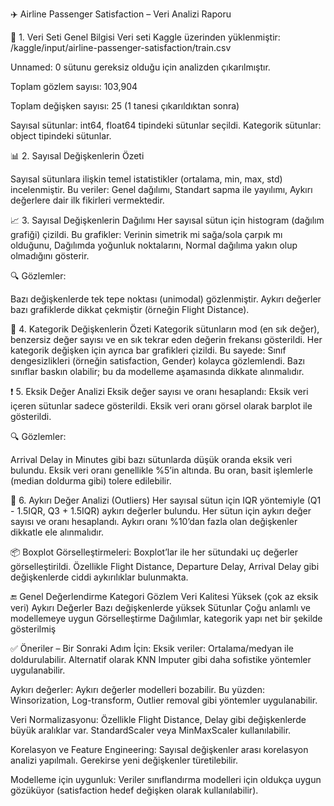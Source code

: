 ✈️ Airline Passenger Satisfaction – Veri Analizi Raporu

📌 1. Veri Seti Genel Bilgisi
Veri seti Kaggle üzerinden yüklenmiştir: /kaggle/input/airline-passenger-satisfaction/train.csv

Unnamed: 0 sütunu gereksiz olduğu için analizden çıkarılmıştır.

Toplam gözlem sayısı: 103,904

Toplam değişken sayısı: 25 (1 tanesi çıkarıldıktan sonra)



Sayısal sütunlar: int64, float64 tipindeki sütunlar seçildi.
Kategorik sütunlar: object tipindeki sütunlar.

📊 2. Sayısal Değişkenlerin Özeti

Sayısal sütunlara ilişkin temel istatistikler (ortalama, min, max, std) incelenmiştir. Bu veriler:
Genel dağılımı,
Standart sapma ile yayılımı,
Aykırı değerlere dair ilk fikirleri vermektedir.


📈 3. Sayısal Değişkenlerin Dağılımı
Her sayısal sütun için histogram (dağılım grafiği) çizildi. Bu grafikler:
Verinin simetrik mi sağa/sola çarpık mı olduğunu,
Dağılımda yoğunluk noktalarını,
Normal dağılıma yakın olup olmadığını gösterir.

🔍 Gözlemler:

Bazı değişkenlerde tek tepe noktası (unimodal) gözlenmiştir.
Aykırı değerler bazı grafiklerde dikkat çekmiştir (örneğin Flight Distance).


🧩 4. Kategorik Değişkenlerin Özeti
Kategorik sütunların mod (en sık değer), benzersiz değer sayısı ve en sık tekrar eden değerin frekansı gösterildi.
Her kategorik değişken için ayrıca bar grafikleri çizildi. Bu sayede:
Sınıf dengesizlikleri (örneğin satisfaction, Gender) kolayca gözlemlendi.
Bazı sınıflar baskın olabilir; bu da modelleme aşamasında dikkate alınmalıdır.


❗ 5. Eksik Değer Analizi
Eksik değer sayısı ve oranı hesaplandı:
Eksik veri içeren sütunlar sadece gösterildi.
Eksik veri oranı görsel olarak barplot ile gösterildi.

🔍 Gözlemler:

Arrival Delay in Minutes gibi bazı sütunlarda düşük oranda eksik veri bulundu.
Eksik veri oranı genellikle %5’in altında. Bu oran, basit işlemlerle (median doldurma gibi) tolere edilebilir.

🚨 6. Aykırı Değer Analizi (Outliers)
Her sayısal sütun için IQR yöntemiyle (Q1 - 1.5IQR, Q3 + 1.5IQR) aykırı değerler bulundu.
Her sütun için aykırı değer sayısı ve oranı hesaplandı.
Aykırı oranı %10’dan fazla olan değişkenler dikkatle ele alınmalıdır.

📦 Boxplot Görselleştirmeleri:
Boxplot’lar ile her sütundaki uç değerler görselleştirildi.
Özellikle Flight Distance, Departure Delay, Arrival Delay gibi değişkenlerde ciddi aykırılıklar bulunmakta.

🔚 Genel Değerlendirme
Kategori	Gözlem
Veri Kalitesi	Yüksek (çok az eksik veri)
Aykırı Değerler	Bazı değişkenlerde yüksek
Sütunlar	Çoğu anlamlı ve modellemeye uygun
Görselleştirme	Dağılımlar, kategorik yapı net bir şekilde gösterilmiş

✅ Öneriler – Bir Sonraki Adım İçin:
Eksik veriler:
Ortalama/medyan ile doldurulabilir.
Alternatif olarak KNN Imputer gibi daha sofistike yöntemler uygulanabilir.

Aykırı değerler:
Aykırı değerler modelleri bozabilir. Bu yüzden:
Winsorization,
Log-transform,
Outlier removal gibi yöntemler uygulanabilir.

Veri Normalizasyonu:
Özellikle Flight Distance, Delay gibi değişkenlerde büyük aralıklar var. StandardScaler veya MinMaxScaler kullanılabilir.

Korelasyon ve Feature Engineering:
Sayısal değişkenler arası korelasyon analizi yapılmalı.
Gerekirse yeni değişkenler türetilebilir.

Modelleme için uygunluk:
Veriler sınıflandırma modelleri için oldukça uygun gözüküyor (satisfaction hedef değişken olarak kullanılabilir).

